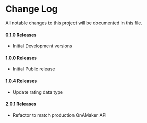 # Change Log
All notable changes to this project will be documented in this file.

#### 0.1.0 Releases

- Initial Development versions

#### 1.0.0 Releases

- Initial Public release


#### 1.0.4 Releases

- Update rating data type


#### 2.0.1 Releases

- Refactor to match production QnAMaker API

